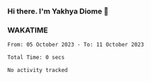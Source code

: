 ### Hi there. I'm Yakhya Diome 👋

### WAKATIME
<!--START_SECTION:waka-->

```txt
From: 05 October 2023 - To: 11 October 2023

Total Time: 0 secs

No activity tracked
```

<!--END_SECTION:waka-->
